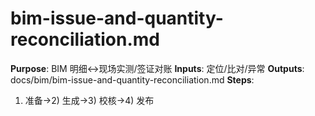 # bim-issue-and-quantity-reconciliation.md

**Purpose**: BIM 明细↔现场实测/签证对账
**Inputs**: 定位/比对/异常
**Outputs**: docs/bim/bim-issue-and-quantity-reconciliation.md
**Steps**:

1. 准备→2) 生成→3) 校核→4) 发布
